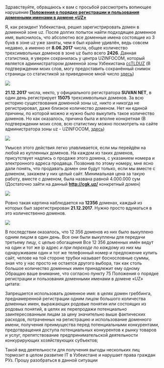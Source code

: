   Здравствуйте, обращаюсь к вам с просьбой рассмотреть вопиющее нарушение [**Положения о порядке регистрации и пользования доменными именами в домене «UZ»**](http://lex.uz/pages/getpage.aspx?lact_id=1368177)

  Я, как резидент Узбекистана, решил зарегистрировать домен в доменной зоне uz. После долгих попыток найти подходящее доменное имя, выяснилось, что абсолютно все доменные имена состоящие из 3 букв в зоне uz уже заняты, чем я был крайне удивлён, ведь совсем недавно, а именно от **8.06.2017** числа, общее количество трехсимвольных доменов в зоне uz было всего **2426**. Данная статистика, я уверен сохранилась у центра UZINFOCOM, который является администратором доменной зоны Узбекистана [ccTLDUZ](https://cctld.uz/) (В подтверждении моих слов, могу предоставить сохранённый снимок страницы со статистикой за приведенное мной число [здесь](https://web.archive.org/web/20170608095918/https://cctld.uz/stat/))  

![](https://i.imgur.com/X4IbnmD.jpg)  
  
  **21.12.2017** числа, некто, у официального регистратора **SUVAN NET**, в один день регистрирует **15075** трехсимвольных доменов. За всю историю существования доменной зоны uz, никто и никогда не регистрировал, даже близкое количество доменом. Нет ни единой причины, по которой можно и нужно было выкупить такое количество доменов. Но как оказалось, причина была и вполне конкретная (В подтверждении моих слов, всю статистику можно посмотреть на сайте администратора зоны uz - UZINFOCOM, [здесь](https://cctld.uz/stat/))  
  
 ![](https://i.imgur.com/zUa4RyU.jpg)
  
  Умысел этого действия легко улавливается, если мы перейдём на любой из купленных доменов. На каждом из таких доменов, присутствует надпись о продаже этого домена, с указанием номера и электронного адреса продавца. Позвонив по этому номеру, мне ясно дали понять, что продавать домен они будут только, если мы вместе с доменом, закажем у них целый сайт. Минимальная цена за такую работу, вместе с доменом, была названа равной 4.000.000 сум (Достаточно зайти на данный **http://cgk.uz/** конкретный домен)   
  
![](https://i.imgur.com/REM8cT5.jpg)

Ровно такая картина наблюдается на **12356** доменах, каждый из которых был зарегистрирован **21.12.2017**. Нужно просто вдуматься в это количественно доменов.

![](https://i.imgur.com/GgjNuXP.jpg)

  
   
  
  
    
  В последствии оказалось, что 12 356 доменов из них было выкуплено одним лицом в один день. Все они были выкуплены для передачи третьему лицу, с целью обогащения
Все 12 356 доменных имён ведут на один и тот же ip адрес *и при переходе по каждому из них* мы однаруживаем один и тот же телефонный номер и предложение купить сайт, челове на той стороне трубки называет боснословные суммы, зная что у нас просто не остается другого выбора, так как столь большое количество доменных имен принадлежит ему одному
Обращаю ваше внимание, что согласно пункту 75 Положения о порядке регистрации и пользования доменными именами в домене «UZ» цитата:

Запрещается использовать доменное имя:
в целях домен греббинга, преднамеренной регистрации одним лицом большого количества доменных имен, выражающих родовые понятия или состоящих из родовых понятий, в целях их перепродажи потенциально заинтересованным лицам за цену значительно выше фактических расходов, потраченных на регистрацию и использование доменного имени, получения преимущества перед потенциальными конкурентами, предотвращения доступа потенциальных конкурентов к рынку товаров и услуг, препятствование предпринимательской деятельности конкурирующих хозяйствующих субъектов;

Такой вид деятельности для получения выгоды нескольких лиц тормозит в целом развитие IT в Узбеистане и нарушает права граждан РУз.
Прошу разобраться в данной ситуации
